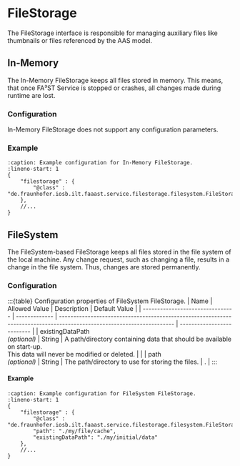 # FileStorage

The FileStorage interface is responsible for managing auxiliary files like thumbnails or files referenced by the AAS model.

## In-Memory

The In-Memory FileStorage keeps all files stored in memory.
This means, that once FA³ST Service is stopped or crashes, all changes made during runtime are lost.

### Configuration

In-Memory FileStorage does not support any configuration parameters.


### Example

```{code-block} json
:caption: Example configuration for In-Memory FileStorage.
:lineno-start: 1
{
	"filestorage" : {
		"@class" : "de.fraunhofer.iosb.ilt.faaast.service.filestorage.filesystem.FileStorageInMemory"
	},
	//...
}
```

## FileSystem

The FileSystem-based FileStorage keeps all files stored in the file system of the local machine.
Any change request, such as changing a file, results in a change in the file system.
Thus, changes are stored permanently.

### Configuration

:::{table} Configuration properties of FileSystem FileStorage.
| Name                             | Allowed Value | Description                                                                                                            | Default Value              |
| -------------------------------- | ------------- | ---------------------------------------------------------------------------------------------------------------------- | -------------------------- |
| existingDataPath<br>*(optional)* | String        | A path/directory containing data that should be available on start-up.<br>This data will never be modified or deleted. |                            |
| path<br>*(optional)*             | String        | The path/directory to use for storing the files.                                                                       | .                          |
:::

#### Example

```{code-block} json
:caption: Example configuration for FileSystem FileStorage.
:lineno-start: 1
{
	"filestorage" : {
		"@class" : "de.fraunhofer.iosb.ilt.faaast.service.filestorage.filesystem.FileStorageFileSystem",
		"path": "./my/file/cache",
		"existingDataPath": "./my/initial/data"
	},
	//...
}
```
